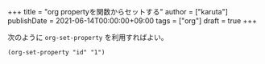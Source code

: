 +++
title = "org propertyを関数からセットする"
author = ["karuta"]
publishDate = 2021-06-14T00:00:00+09:00
tags = ["org"]
draft = true
+++

次のように `org-set-property` を利用すればよい。  

```elisp
(org-set-property "id" "1")
```
